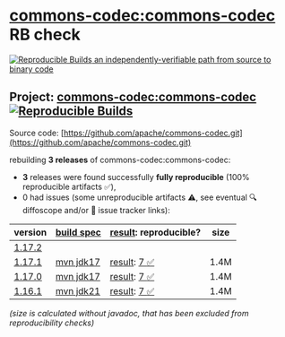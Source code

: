 [commons-codec:commons-codec](https://central.sonatype.com/artifact/commons-codec/commons-codec/versions) RB check
=======

[![Reproducible Builds](https://reproducible-builds.org/images/logos/rb.svg) an independently-verifiable path from source to binary code](https://reproducible-builds.org/)

## Project: [commons-codec:commons-codec](https://central.sonatype.com/artifact/commons-codec/commons-codec/versions) [![Reproducible Builds](https://img.shields.io/endpoint?url=https://raw.githubusercontent.com/jvm-repo-rebuild/reproducible-central/master/content/org/apache/commons/commons-codec/badge.json)](https://github.com/jvm-repo-rebuild/reproducible-central/blob/master/content/org/apache/commons/commons-codec/README.md)

Source code: [https://github.com/apache/commons-codec.git](https://github.com/apache/commons-codec.git)

rebuilding **3 releases** of commons-codec:commons-codec:
- **3** releases were found successfully **fully reproducible** (100% reproducible artifacts :white_check_mark:),
- 0 had issues (some unreproducible artifacts :warning:, see eventual :mag: diffoscope and/or :memo: issue tracker links):

| version | [build spec](/BUILDSPEC.md) | [result](https://reproducible-builds.org/docs/jvm/): reproducible? | size |
| -- | --------- | ------ | -- |
| [1.17.2](https://central.sonatype.com/artifact/commons-codec/commons-codec/1.17.2/pom) | | | |
| [1.17.1](https://central.sonatype.com/artifact/commons-codec/commons-codec/1.17.1/pom) | [mvn jdk17](commons-codec-1.17.1.buildspec) | [result](commons-codec-1.17.1.buildinfo): [7 :white_check_mark: ](commons-codec-1.17.1.buildcompare) | 1.4M |
| [1.17.0](https://central.sonatype.com/artifact/commons-codec/commons-codec/1.17.0/pom) | [mvn jdk17](commons-codec-1.17.0.buildspec) | [result](commons-codec-1.17.0.buildinfo): [7 :white_check_mark: ](commons-codec-1.17.0.buildcompare) | 1.4M |
| [1.16.1](https://central.sonatype.com/artifact/commons-codec/commons-codec/1.16.1/pom) | [mvn jdk21](commons-codec-1.16.1.buildspec) | [result](commons-codec-1.16.1.buildinfo): [7 :white_check_mark: ](commons-codec-1.16.1.buildcompare) | 1.4M |

<i>(size is calculated without javadoc, that has been excluded from reproducibility checks)</i>

